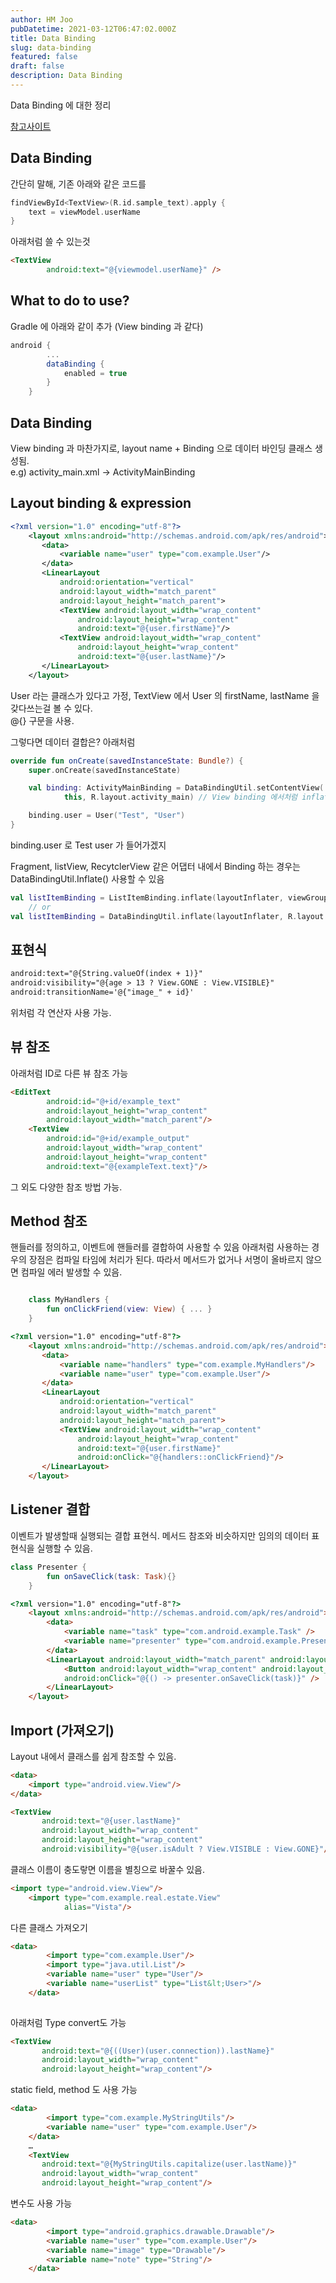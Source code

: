 ```yaml
---
author: HM Joo
pubDatetime: 2021-03-12T06:47:02.000Z
title: Data Binding
slug: data-binding
featured: false
draft: false
description: Data Binding
---
```


Data Binding 에 대한 정리

<!--more-->

[참고사이트](https://developer.android.com/topic/libraries/data-binding/expressions)   


## Data Binding
간단히 말해, 기존 아래와 같은 코드를
```kotlin
findViewById<TextView>(R.id.sample_text).apply {
    text = viewModel.userName
}
```
아래처럼 쓸 수 있는것
```html
<TextView
        android:text="@{viewmodel.userName}" />
```

## What to do to use?
Gradle 에 아래와 같이 추가 (View binding 과 같다)
```gradle
android {
        ...
        dataBinding {
            enabled = true
        }
    }
```

## Data Binding
View binding 과 마찬가지로, layout name + Binding 으로 데이터 바인딩 클래스 생성됨.   
e.g) activity_main.xml -> ActivityMainBinding   

## Layout binding & expression
```xml
<?xml version="1.0" encoding="utf-8"?>
    <layout xmlns:android="http://schemas.android.com/apk/res/android">
       <data>
           <variable name="user" type="com.example.User"/>
       </data>
       <LinearLayout
           android:orientation="vertical"
           android:layout_width="match_parent"
           android:layout_height="match_parent">
           <TextView android:layout_width="wrap_content"
               android:layout_height="wrap_content"
               android:text="@{user.firstName}"/>
           <TextView android:layout_width="wrap_content"
               android:layout_height="wrap_content"
               android:text="@{user.lastName}"/>
       </LinearLayout>
    </layout>
```
User 라는 클래스가 있다고 가정, TextView 에서 User 의 firstName, lastName 을 갖다쓰는걸 볼 수 있다.   
@{} 구문을 사용.

그렇다면 데이터 결합은? 아래처럼   
```kotlin
override fun onCreate(savedInstanceState: Bundle?) {
    super.onCreate(savedInstanceState)

    val binding: ActivityMainBinding = DataBindingUtil.setContentView(
            this, R.layout.activity_main) // View binding 에서처럼 inflate() 를 이용할 수도 있다.

    binding.user = User("Test", "User")
}
```
binding.user 로 Test user 가 들어가겠지   

Fragment, listView, RecytclerView 같은 어댑터 내에서 Binding 하는 경우는 DataBindingUtil.Inflate() 사용할 수 있음
```kotlin
val listItemBinding = ListItemBinding.inflate(layoutInflater, viewGroup, false)
    // or
val listItemBinding = DataBindingUtil.inflate(layoutInflater, R.layout.list_item, viewGroup, false)
```

## 표현식
```html
android:text="@{String.valueOf(index + 1)}"
android:visibility="@{age > 13 ? View.GONE : View.VISIBLE}"
android:transitionName='@{"image_" + id}'
```
위처럼 각 연산자 사용 가능. 

## 뷰 참조
아래처럼 ID로 다른 뷰 참조 가능
```html
<EditText
        android:id="@+id/example_text"
        android:layout_height="wrap_content"
        android:layout_width="match_parent"/>
    <TextView
        android:id="@+id/example_output"
        android:layout_width="wrap_content"
        android:layout_height="wrap_content"
        android:text="@{exampleText.text}"/>
```

그 외도 다양한 참조 방법 가능.

## Method 참조
핸들러를 정의하고, 이벤트에 핸들러를 결합하여 사용할 수 있음
아래처럼 사용하는 경우의 장점은 컴파일 타임에 처리가 된다. 따라서 메서드가 없거나 서명이 올바르지 않으면 컴파일 에러 발생할 수 있음.
```kotlin

    class MyHandlers {
        fun onClickFriend(view: View) { ... }
    }
```

```html
<?xml version="1.0" encoding="utf-8"?>
    <layout xmlns:android="http://schemas.android.com/apk/res/android">
       <data>
           <variable name="handlers" type="com.example.MyHandlers"/>
           <variable name="user" type="com.example.User"/>
       </data>
       <LinearLayout
           android:orientation="vertical"
           android:layout_width="match_parent"
           android:layout_height="match_parent">
           <TextView android:layout_width="wrap_content"
               android:layout_height="wrap_content"
               android:text="@{user.firstName}"
               android:onClick="@{handlers::onClickFriend}"/>
       </LinearLayout>
    </layout>
```

## Listener 결합
이벤트가 발생할때 실행되는 결합 표현식. 메서드 참조와 비슷하지만 임의의 데이터 표현식을 실행할 수 있음.

```kotlin
class Presenter {
        fun onSaveClick(task: Task){}
    }
```

```html
<?xml version="1.0" encoding="utf-8"?>
    <layout xmlns:android="http://schemas.android.com/apk/res/android">
        <data>
            <variable name="task" type="com.android.example.Task" />
            <variable name="presenter" type="com.android.example.Presenter" />
        </data>
        <LinearLayout android:layout_width="match_parent" android:layout_height="match_parent">
            <Button android:layout_width="wrap_content" android:layout_height="wrap_content"
            android:onClick="@{() -> presenter.onSaveClick(task)}" />
        </LinearLayout>
    </layout>
```


## Import (가져오기)
Layout  내에서 클래스를 쉽게 참조할 수 있음.
```html
<data>
    <import type="android.view.View"/>
</data>
```
```html
<TextView
       android:text="@{user.lastName}"
       android:layout_width="wrap_content"
       android:layout_height="wrap_content"
       android:visibility="@{user.isAdult ? View.VISIBLE : View.GONE}"/>
```

클래스 이름이 충도랗면 이름을 별칭으로 바꿀수 있음. 
```html
<import type="android.view.View"/>
    <import type="com.example.real.estate.View"
            alias="Vista"/>
```

다른 클래스 가져오기
```html
<data>
        <import type="com.example.User"/>
        <import type="java.util.List"/>
        <variable name="user" type="User"/>
        <variable name="userList" type="List&lt;User>"/>
    </data>
    
```

아래처럼 Type convert도 가능
```html
<TextView
       android:text="@{((User)(user.connection)).lastName}"
       android:layout_width="wrap_content"
       android:layout_height="wrap_content"/>
```

static field, method 도 사용 가능
```html
<data>
        <import type="com.example.MyStringUtils"/>
        <variable name="user" type="com.example.User"/>
    </data>
    …
    <TextView
       android:text="@{MyStringUtils.capitalize(user.lastName)}"
       android:layout_width="wrap_content"
       android:layout_height="wrap_content"/>
```

변수도 사용 가능
```html
<data>
        <import type="android.graphics.drawable.Drawable"/>
        <variable name="user" type="com.example.User"/>
        <variable name="image" type="Drawable"/>
        <variable name="note" type="String"/>
    </data>
```








